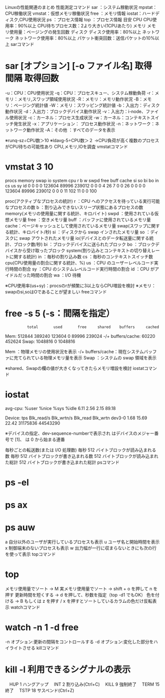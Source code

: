 Linuxの性能関連のまとめ
性能測定コマンド
 sar   ：システム稼動状況
 mpstat：CPU稼働状況
 vmstat：仮想メモリ稼働状況
 free  ：メモリ情報
 iostat：ハードディスク,CPU使用状況
 ps    ：プロセス情報
 top   ：プロセス情報
目安
CPU
CPU使用率：90%以上
CPU待ちプロセス数：2より大きい(1CPUあたり)
メモリ
メモリ使用量：ページングの発生回数
ディスク
ディスク使用率：80%以上
ネットワーク
ネットワーク使用率：80%以上
パケット衝突回数：送信パケットの10%以上
sarコマンド
 # sar [オプション] [-o ファイル名] 取得間隔 取得回数
 -u：CPU：CPU使用状況
 -q：CPU：プロセスキュー、システム稼動負荷
 -r：メモリ：メモリ,スワップ領域使用状況
 -R：メモリ：メモリ動作状況
 -B：メモリ：ページング統計値
 -W：メモリ：スワッピング統計値
 -b：入出力：ディスク動作状況
 -d：入出力：ブロックデバイス動作状況
 -v：入出力：i-node、ファイル使用状況
 -c：カーネル：プロセス生成状況
 -w：カーネル：コンテキストスイッチ発生状況
 -x：アプリケーション： プロセス動作状況
 -n：ネットワーク：ネットワーク動作状況
 -A：その他 ：すべてのデータを表示

※runq-sz÷CPU数＞10
※ldavg-5÷CPU数＞２
→CPU負荷が高く複数のプロセスがCPU待ちの可能性あり
  CPU,メモリ,IOを調査
vmstatコマンド
# vmstat 3 10
   procs                      memory    swap          io     system         cpu
 r  b  w   swpd   free   buff  cache  si  so    bi    bo   in    cs  us  sy  id
 0  0  0      0 123604  89996 239012   0   0     0     4   26     7   0   0  26
 0  0  0      0 123604  89996 239012   0   0     0    11  102    11   0   0 100

proc(アクティブなプロセスの統計)
  r    ：CPU へのアクセスを待っている実行可能なプロセスの数
  b    ：割り込みできないスリープ状態にあるプロセスの数
memory(メモリの使用量に関する統計、キロバイト)
  swpd ：使用されている仮想メモリ量
  free ：空きメモリ量
  buff ：バッファに使用されているメモリ量
  cache：ページキャッシュとして使用されているメモリ量
swap(スワップに関する統計、キロバイト/秒)
  si   ：ディスクから swap インされたメモリ量
  so   ：ディスクに swap アウトされたメモリ量
io(デバイスとのデータ転送量に関する統計、ブロック数/秒)
  bi   ：ブロックデバイスに送られたブロック
  bo   ：ブロックデバイスから受け取ったブロック
system(割り込みとコンテキストの切り替えレートに関する統計)
  in   ：毎秒の割り込み数
  cs   ：毎秒のコンテキストスイッチ数
cpu(CPU使用量の割合に関する統計、%)
  us   ：CPU のユーザーレベルコード実行時間の割合
  sy   ：CPU のシステムレベルコード実行時間の割合
  id   ：CPU がアイドルだった時間の割合
  wa   ：I/O 待機

※CPU使用率(us+sy)：procsのrが頻繁に3以上ならCPU増設を検討
※メモリ：swapのsi,soはOであることが望ましい
freeコマンド
# free -s 5 (-s：間隔を指定）
              total       used       free     shared    buffers     cached
 Mem:        512844     389240     123604          0      89996     239024
 -/+ buffers/cache:      60220     452624
 Swap:      1048816          0    1048816

Mem              ：物理メモリの使用状況を表示
-/+ buffers/cache：現在システムバッファに充てられている物理メモリ量を表示
Swap             ：システムの swap 領域を表示

※shared、Swapの欄の値が大きくなってきたらメモリ増設を検討
iostatコマンド
# iostat 
avg-cpu:  %user   %nice    %sys   %idle
           6.11    2.56    2.15   89.18

Device:            tps   Blk_read/s   Blk_wrtn/s   Blk_read   Blk_wrtn
dev3-0            1.68        15.69        22.42   31175836   44543290

※デバイスの指定、dev<major-number>-sequence-numberで表示され
  <major-number> はデバイスのメジャー番号で [1]、
  <sequence-number> は 0 から始まる連番

毎秒ごとの転送数(または I/O 処理数)
毎秒 512 バイトブロックが読み込まれる数
毎秒 512 バイトブロックが書き込まれる数
512 バイトブロックが読み込まれた総計
512 バイトブロックが書き込まれた総計
psコマンド
# ps -el
# ps ax
# ps auw
  a  自分以外のユーザが実行しているプロセスも表示
  u  ユーザ名と開始時間を表示
  x  制御端末のないプロセスも表示
  w  出力幅が一行に収まらないときにも次の行を使って表示
topコマンド
 # top

メモリ使用量でソート
 → M
実メモリ使用量でソート
 → shift + o を押して n を押す
更新時間を短くする 
 → d を押して、秒数を指定（top -d1 でもOK）
色を付ける 
 → B もしくは z を押す / x を押すとソートしているカラムの色だけ反転表示 
watchコマンド
 # watch -n 1 -d free
  -n オプション:更新の間隔をコントロールする
  -d オプション:変化した部分をハイライトさせる
killコマンド
 # kill -l	利用できるシグナルの表示
　HUP	1	ハングアップ
　INT	2	割り込み(Ctrl+C)
　KILL	9	強制終了
　TERM 15	終了
　TSTP 18	サスペンド(Ctrl+Z)
